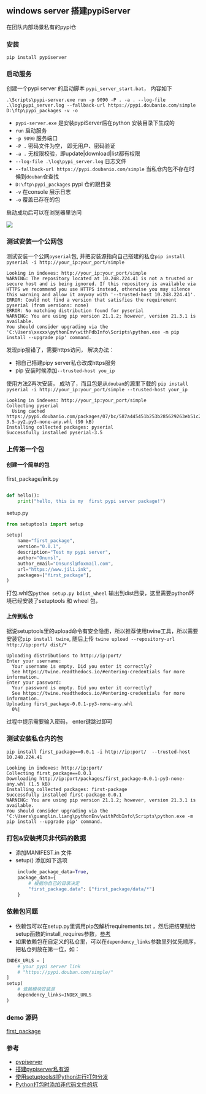 ## windows server 搭建pypiServer 

在团队内部场景私有的pypi仓


### 安装
`pip install pypiserver` 


### 启动服务
创建一个pypi server 的启动脚本 `pypi_server_start.bat`， 内容如下
```shell
.\Scripts\pypi-server.exe run -p 9090 -P . -a . --log-file .\log\pypi_server.log --fallback-url https://pypi.doubanio.com/simple  D:\ftp\pypi_packages -v -o
```

* `pypi-server.exe` 是安装pypiServer后在python 安装目录下生成的
* `run` 启动服务
* `-p 9090` 服务端口
* `-P .` 密码文件为空， 即无用户、密码验证
* `-a .` 无权限校验，即update|download|list都有权限
* `--log-file .\log\pypi_server.log`  日志文件
* `--fallback-url https://pypi.doubanio.com/simple` 当私仓内包不存在时候到`douban`仓查找
* `D:\ftp\pypi_packages` pypi 仓的跟目录
* `-v` 在console 展示日志
* `-o` 覆盖已存在的包

启动成功后可以在浏览器里访问

![](static\images\pypi_server.png)



### 测试安装一个公网包

测试安装一个公网`pyserial`包, 并把安装源指向自己搭建的私仓`pip install pyserial -i http://your_ip:your_port/simple`
```shell
Looking in indexes: http://your_ip:your_port/simple
WARNING: The repository located at 10.248.224.41 is not a trusted or secure host and is being ignored. If this repository is available via HTTPS we recommend you use HTTPS instead, otherwise you may silence this warning and allow it anyway with '--trusted-host 10.248.224.41'.
ERROR: Could not find a version that satisfies the requirement pyserial (from versions: none)
ERROR: No matching distribution found for pyserial
WARNING: You are using pip version 21.1.2; however, version 21.3.1 is available.
You should consider upgrading via the 'C:\Users\xxxxx\pythonEnv\withPdbInfo\Scripts\python.exe -m pip install --upgrade pip' command.
```

发现pip报错了，需要https访问， 解决办法：
* 把自己搭建pipy server私仓改成https服务
* pip 安装时候添加`--trusted-host you_ip`

使用方法2再次安装， 成功了，而且包是从`douban`的源里下载的
`pip install pyserial -i http://your_ip:your_port/simple --trusted-host your_ip`

```shell
Looking in indexes: http://your_ip:your_port/simple
Collecting pyserial
  Using cached https://pypi.doubanio.com/packages/07/bc/587a445451b253b285629263eb51c2d8e9bcea4fc97826266d186f96f558/pyserial-3.5-py2.py3-none-any.whl (90 kB)
Installing collected packages: pyserial
Successfully installed pyserial-3.5

```

### 上传第一个包
#### 创建一个简单的包
first_package/__init__.py
```python

def hello():
    print("hello, this is my  first pypi server package!")
```

setup.py
```python
from setuptools import setup

setup(
    name="first_package",
    version="0.0.1",
    description="Test my pypi server",
    author="Onunsl",
    author_email="Onsunsl@foxmail.com",
    url="https://www.jili.ink",
    packages=["first_package"],
)
```
打包.whl包`python setup.py bdist_wheel` 输出到dist目录，这里需要python环境已经安装了setuptools 和 wheel 包，


#### 上传到私仓
据说setuptools里的upload命令有安全隐患，所以推荐使用twine工具，所以需要安装它`pip install twine`, 随后上传
`twine upload --repository-url http://ip:port/ dist/*`
```shell
Uploading distributions to http://ip:port/
Enter your username:
  Your username is empty. Did you enter it correctly?
  See https://twine.readthedocs.io/#entering-credentials for more information.
Enter your password:
  Your password is empty. Did you enter it correctly?
  See https://twine.readthedocs.io/#entering-credentials for more information.
Uploading first_package-0.0.1-py3-none-any.whl
  0%| 
```

过程中提示需要输入密码， enter键跳过即可

### 测试安装私仓内的包

`pip install first_package==0.0.1 -i http://ip:port/  --trusted-host 10.248.224.41`

```shell
Looking in indexes: http://ip:port/
Collecting first_package==0.0.1
Downloading http://ip:port/packages/first_package-0.0.1-py3-none-any.whl (1.5 kB)
Installing collected packages: first-package
Successfully installed first-package-0.0.1
WARNING: You are using pip version 21.1.2; however, version 21.3.1 is available.
You should consider upgrading via the 'C:\Users\guanglin.liang\pythonEnv\withPdbInfo\Scripts\python.exe -m pip install --upgrade pip' command.
```

### 打包&安装拷贝非代码的数据
* 添加MANIFEST.in 文件
* setup() 添加如下选项
```python
    include_package_data=True,
    package_data={
        # 根据你自己的目录决定
        "first_package.data": ["first_package/data/*"]
    }
```


### 依赖包问题
* 依赖包可以在setup.py里调用pip包解析requirements.txt ，然后把结果赋给setup函数的install_requires参数，[参考](https://qastack.cn/programming/14399534/reference-requirements-txt-for-the-install-requires-kwarg-in-setuptools-setup-py)
* 如果依赖包在自定义的私仓里，可以在`dependency_links`参数里列优先顺序，把私仓列放在第一位，如：
```python
INDEX_URLS = [
    # your pypi server link
    # "https://pypi.douban.com/simple/"
]
setup(
    # 依赖模块安装源
    dependency_links=INDEX_URLS
)
```

### demo 源码
[first_package](./setup.py)


### 参考
* [pypiserver](https://pypi.org/project/pypiserver/)
* [搭建pypiserver私有源](https://blog.csdn.net/qq_45957580/article/details/123185498)
* [使用setuptools对Python进行打包分发](https://zhongneng.github.io/2019/01/19/python-setuptools/)
* [Python打包时添加非代码文件的坑](https://zhuanlan.zhihu.com/p/24312755)